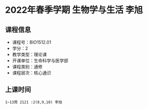 # 2022年春季学期 生物学与生活 李旭






## 课程信息

- 课程号：BIO1512.01
- 学分：2
- 教学类型：理论课
- 开课单位：生命科学与医学部
- 课程类别：通修
- 课程层次：核心通识

## 上课时间

```
1~13周 2121 :2(8,9,10) 李旭
```

